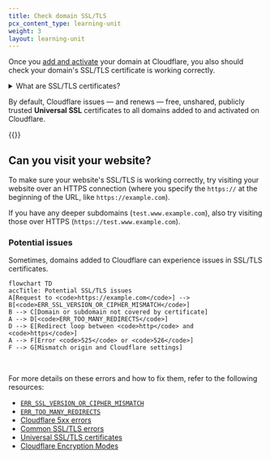 ```yaml
---
title: Check domain SSL/TLS
pcx_content_type: learning-unit
weight: 3
layout: learning-unit
---
```


Once you [add and activate](/learning-paths/modules/get-started/onboarding/add-and-activate/) your domain at Cloudflare, you also should check your domain's SSL/TLS certificate is working correctly.

<details>
<summary>What are SSL/TLS certificates?</summary>
<div>

SSL/TLS certificates are what enable websites to move from HTTP to HTTPS. HTTPS is good for website security, user privacy, SEO, and much more.

For more details on SSL/TLS, refer to the [Learning Center](https://www.cloudflare.com/learning/ssl/what-is-ssl/).

</div>
</details>

By default, Cloudflare issues — and renews — free, unshared, publicly trusted **Universal SSL** certificates to all domains added to and activated on Cloudflare.

{{<render file="_universal-ssl-enable-full.md" productFolder="ssl">}}

## Can you visit your website?

To make sure your website's SSL/TLS is working correctly, try visiting your website over an HTTPS connection (where you specify the `https://` at the beginning of the URL, like `https://example.com`).

If you have any deeper subdomains (`test.www.example.com`), also try visiting those over HTTPS (`https://test.www.example.com`).

### Potential issues

Sometimes, domains added to Cloudflare can experience issues in SSL/TLS certificates.

```mermaid
flowchart TD
accTitle: Potential SSL/TLS issues
A[Request to <code>https://example.com</code>] --> B[<code>ERR_SSL_VERSION_OR_CIPHER_MISMATCH</code>]
B --> C[Domain or subdomain not covered by certificate]
A --> D[<code>ERR_TOO_MANY_REDIRECTS</code>]
D --> E[Redirect loop between <code>http</code> and <code>https</code>]
A --> F[Error <code>525</code> or <code>526</code>]
F --> G[Mismatch origin and Cloudflare settings]
```
</br>

For more details on these errors and how to fix them, refer to the following resources:

- [`ERR_SSL_VERSION_OR_CIPHER_MISMATCH`](/ssl/troubleshooting/version-cipher-mismatch/)
- [`ERR_TOO_MANY_REDIRECTS`](/ssl/troubleshooting/too-many-redirects/)
- [Cloudflare 5xx errors](/support/troubleshooting/cloudflare-errors/troubleshooting-cloudflare-5xx-errors/)
- [Common SSL/TLS errors](/support/ssl-tls/troubleshooting/troubleshooting-ssl-errors/)
- [Universal SSL/TLS certificates](/ssl/edge-certificates/universal-ssl/)
- [Cloudflare Encryption Modes](/ssl/origin-configuration/ssl-modes/)